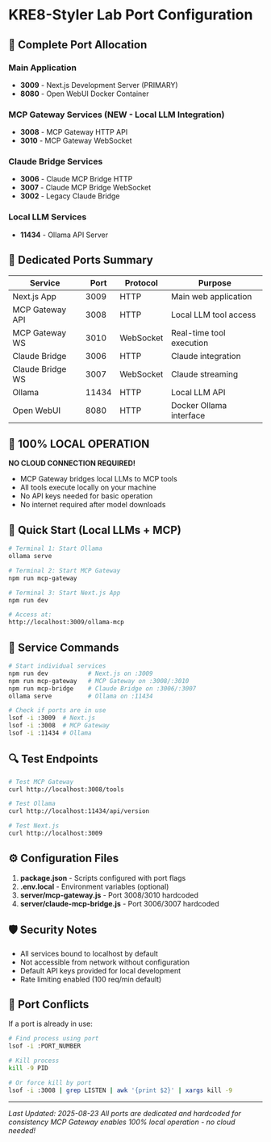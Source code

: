 # KRE8-Styler Lab Port Configuration

## 🚀 Complete Port Allocation

### Main Application
- **3009** - Next.js Development Server (PRIMARY)
- **8080** - Open WebUI Docker Container

### MCP Gateway Services (NEW - Local LLM Integration)
- **3008** - MCP Gateway HTTP API
- **3010** - MCP Gateway WebSocket

### Claude Bridge Services
- **3006** - Claude MCP Bridge HTTP
- **3007** - Claude MCP Bridge WebSocket
- **3002** - Legacy Claude Bridge

### Local LLM Services
- **11434** - Ollama API Server

## 📍 Dedicated Ports Summary

| Service | Port | Protocol | Purpose |
|---------|------|----------|---------|
| Next.js App | 3009 | HTTP | Main web application |
| MCP Gateway API | 3008 | HTTP | Local LLM tool access |
| MCP Gateway WS | 3010 | WebSocket | Real-time tool execution |
| Claude Bridge | 3006 | HTTP | Claude integration |
| Claude Bridge WS | 3007 | WebSocket | Claude streaming |
| Ollama | 11434 | HTTP | Local LLM API |
| Open WebUI | 8080 | HTTP | Docker Ollama interface |

## 🔐 100% LOCAL OPERATION
**NO CLOUD CONNECTION REQUIRED!**
- MCP Gateway bridges local LLMs to MCP tools
- All tools execute locally on your machine
- No API keys needed for basic operation
- No internet required after model downloads

## 🚦 Quick Start (Local LLMs + MCP)

```bash
# Terminal 1: Start Ollama
ollama serve

# Terminal 2: Start MCP Gateway
npm run mcp-gateway

# Terminal 3: Start Next.js App
npm run dev

# Access at:
http://localhost:3009/ollama-mcp
```

## 📡 Service Commands

```bash
# Start individual services
npm run dev           # Next.js on :3009
npm run mcp-gateway   # MCP Gateway on :3008/:3010
npm run mcp-bridge    # Claude Bridge on :3006/:3007
ollama serve          # Ollama on :11434

# Check if ports are in use
lsof -i :3009  # Next.js
lsof -i :3008  # MCP Gateway
lsof -i :11434 # Ollama
```

## 🔍 Test Endpoints

```bash
# Test MCP Gateway
curl http://localhost:3008/tools

# Test Ollama
curl http://localhost:11434/api/version

# Test Next.js
curl http://localhost:3009
```

## ⚙️ Configuration Files

1. **package.json** - Scripts configured with port flags
2. **.env.local** - Environment variables (optional)
3. **server/mcp-gateway.js** - Port 3008/3010 hardcoded
4. **server/claude-mcp-bridge.js** - Port 3006/3007 hardcoded

## 🛡️ Security Notes

- All services bound to localhost by default
- Not accessible from network without configuration
- Default API keys provided for local development
- Rate limiting enabled (100 req/min default)

## 🚨 Port Conflicts

If a port is already in use:

```bash
# Find process using port
lsof -i :PORT_NUMBER

# Kill process
kill -9 PID

# Or force kill by port
lsof -i :3008 | grep LISTEN | awk '{print $2}' | xargs kill -9
```

---
*Last Updated: 2025-08-23*
*All ports are dedicated and hardcoded for consistency*
*MCP Gateway enables 100% local operation - no cloud needed!*